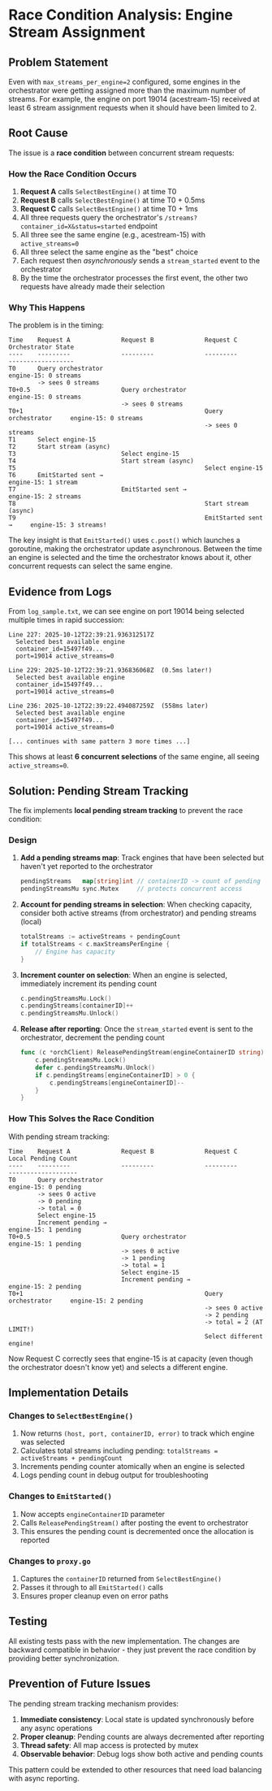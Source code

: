 # Race Condition Analysis: Engine Stream Assignment

## Problem Statement

Even with `max_streams_per_engine=2` configured, some engines in the orchestrator were getting assigned more than the maximum number of streams. For example, the engine on port 19014 (acestream-15) received at least 6 stream assignment requests when it should have been limited to 2.

## Root Cause

The issue is a **race condition** between concurrent stream requests:

### How the Race Condition Occurs

1. **Request A** calls `SelectBestEngine()` at time T0
2. **Request B** calls `SelectBestEngine()` at time T0 + 0.5ms
3. **Request C** calls `SelectBestEngine()` at time T0 + 1ms
4. All three requests query the orchestrator's `/streams?container_id=X&status=started` endpoint
5. All three see the same engine (e.g., acestream-15) with `active_streams=0`
6. All three select the same engine as the "best" choice
7. Each request then *asynchronously* sends a `stream_started` event to the orchestrator
8. By the time the orchestrator processes the first event, the other two requests have already made their selection

### Why This Happens

The problem is in the timing:

```
Time    Request A              Request B              Request C              Orchestrator State
----    ---------              ---------              ---------              ------------------
T0      Query orchestrator                                                   engine-15: 0 streams
        -> sees 0 streams
T0+0.5                         Query orchestrator                            engine-15: 0 streams
                               -> sees 0 streams
T0+1                                                  Query orchestrator     engine-15: 0 streams
                                                      -> sees 0 streams
T1      Select engine-15
T2      Start stream (async)
T3                             Select engine-15
T4                             Start stream (async)
T5                                                    Select engine-15
T6      EmitStarted sent →                                                   engine-15: 1 stream
T7                             EmitStarted sent →                            engine-15: 2 streams
T8                                                    Start stream (async)
T9                                                    EmitStarted sent →     engine-15: 3 streams!
```

The key insight is that `EmitStarted()` uses `c.post()` which launches a goroutine, making the orchestrator update asynchronous. Between the time an engine is selected and the time the orchestrator knows about it, other concurrent requests can select the same engine.

## Evidence from Logs

From `log_sample.txt`, we can see engine on port 19014 being selected multiple times in rapid succession:

```
Line 227: 2025-10-12T22:39:21.936312517Z
  Selected best available engine
  container_id=15497f49...
  port=19014 active_streams=0

Line 229: 2025-10-12T22:39:21.936836068Z  (0.5ms later!)
  Selected best available engine
  container_id=15497f49...
  port=19014 active_streams=0

Line 236: 2025-10-12T22:39:22.494087259Z  (558ms later)
  Selected best available engine
  container_id=15497f49...
  port=19014 active_streams=0

[... continues with same pattern 3 more times ...]
```

This shows at least **6 concurrent selections** of the same engine, all seeing `active_streams=0`.

## Solution: Pending Stream Tracking

The fix implements **local pending stream tracking** to prevent the race condition:

### Design

1. **Add a pending streams map**: Track engines that have been selected but haven't yet reported to the orchestrator
   ```go
   pendingStreams   map[string]int // containerID -> count of pending allocations
   pendingStreamsMu sync.Mutex     // protects concurrent access
   ```

2. **Account for pending streams in selection**: When checking capacity, consider both active streams (from orchestrator) and pending streams (local)
   ```go
   totalStreams := activeStreams + pendingCount
   if totalStreams < c.maxStreamsPerEngine {
       // Engine has capacity
   }
   ```

3. **Increment counter on selection**: When an engine is selected, immediately increment its pending count
   ```go
   c.pendingStreamsMu.Lock()
   c.pendingStreams[containerID]++
   c.pendingStreamsMu.Unlock()
   ```

4. **Release after reporting**: Once the `stream_started` event is sent to the orchestrator, decrement the pending count
   ```go
   func (c *orchClient) ReleasePendingStream(engineContainerID string) {
       c.pendingStreamsMu.Lock()
       defer c.pendingStreamsMu.Unlock()
       if c.pendingStreams[engineContainerID] > 0 {
           c.pendingStreams[engineContainerID]--
       }
   }
   ```

### How This Solves the Race Condition

With pending stream tracking:

```
Time    Request A              Request B              Request C              Local Pending Count
----    ---------              ---------              ---------              -------------------
T0      Query orchestrator                                                   engine-15: 0 pending
        -> sees 0 active
        -> 0 pending
        -> total = 0
        Select engine-15
        Increment pending →                                                  engine-15: 1 pending
T0+0.5                         Query orchestrator                            engine-15: 1 pending
                               -> sees 0 active
                               -> 1 pending
                               -> total = 1
                               Select engine-15
                               Increment pending →                           engine-15: 2 pending
T0+1                                                  Query orchestrator     engine-15: 2 pending
                                                      -> sees 0 active
                                                      -> 2 pending
                                                      -> total = 2 (AT LIMIT!)
                                                      Select different engine!
```

Now Request C correctly sees that engine-15 is at capacity (even though the orchestrator doesn't know yet) and selects a different engine.

## Implementation Details

### Changes to `SelectBestEngine()`

1. Now returns `(host, port, containerID, error)` to track which engine was selected
2. Calculates total streams including pending: `totalStreams = activeStreams + pendingCount`
3. Increments pending counter atomically when an engine is selected
4. Logs pending count in debug output for troubleshooting

### Changes to `EmitStarted()`

1. Now accepts `engineContainerID` parameter
2. Calls `ReleasePendingStream()` after posting the event to orchestrator
3. This ensures the pending count is decremented once the allocation is reported

### Changes to `proxy.go`

1. Captures the `containerID` returned from `SelectBestEngine()`
2. Passes it through to all `EmitStarted()` calls
3. Ensures proper cleanup even on error paths

## Testing

All existing tests pass with the new implementation. The changes are backward compatible in behavior - they just prevent the race condition by providing better synchronization.

## Prevention of Future Issues

The pending stream tracking mechanism provides:

1. **Immediate consistency**: Local state is updated synchronously before any async operations
2. **Proper cleanup**: Pending counts are always decremented after reporting
3. **Thread safety**: All map access is protected by mutex
4. **Observable behavior**: Debug logs show both active and pending counts

This pattern could be extended to other resources that need load balancing with async reporting.
